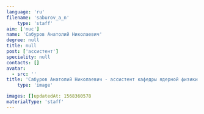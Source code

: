 ```yaml
---
language: 'ru'
filename: 'saburov_a_n'
    type: 'staff'
aim: ['nuc']
name: 'Сабуров Анатолий Николаевич'
degree: null
title: null
post: ['ассистент']
speciality: null
contacts: []
avatar:
  - src: ''
title: 'Сабуров Анатолий Николаевич - ассистент кафедры ядерной физики'
    type: 'image'

images: []updatedAt: 1568360578
materialType: 'staff'
---
```


